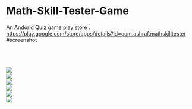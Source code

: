 # Math-Skill-Tester-Game
An Andorid Quiz game 
play store : https://play.google.com/store/apps/details?id=com.ashraf.mathskilltester
</br>
#screenshot

</br>
</br>
</br>
<img src="https://i.imgur.com/Keb0x2O.png" />

</br>
<img src="https://i.imgur.com/X0Bv4AR.png" />

</br>
<img src="https://i.imgur.com/jP5LXVA.png" />

</br>
<img src="https://i.imgur.com/3cF6oxF.png" />
</br>
<img src="https://i.imgur.com/776raTk.png" />
</br>
<img src="https://i.imgur.com/YYJqAYj.png" />
</br>
